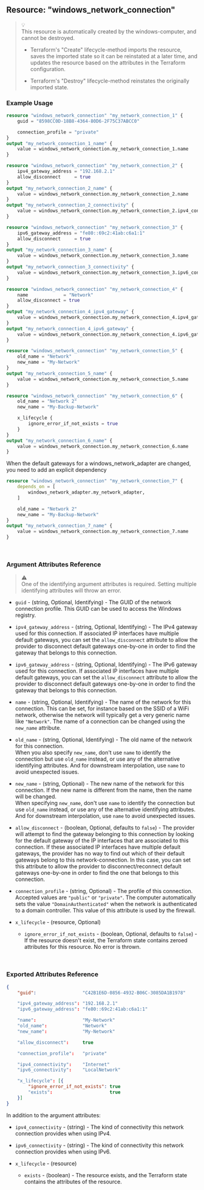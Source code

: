 ## Resource: "windows_network_connection"

> :bulb:  
> This resource is automatically created by the windows-computer, and cannot be destroyed.
>   
> - Terraform's "Create" lifecycle-method imports the resource, saves the imported state so it can be reinstated at a later time, and updates the resource based on the attributes in the Terraform configuration. 
>  
> - Terraform's "Destroy" lifecycle-method reinstates the originally imported state. 

### Example Usage

```terraform
resource "windows_network_connection" "my_network_connection_1" {
    guid = "8598CC0D-18B8-4364-80D6-2F75C37ABCC0"

    connection_profile = "private"
}
output "my_network_connection_1_name" {
    value = windows_network_connection.my_network_connection_1.name
}
```

```terraform
resource "windows_network_connection" "my_network_connection_2" {
    ipv4_gateway_address = "192.168.2.1"
    allow_disconnect     = true
}
output "my_network_connection_2_name" {
    value = windows_network_connection.my_network_connection_2.name
}
output "my_network_connection_2_connectivity" {
    value = windows_network_connection.my_network_connection_2.ipv4_connectivity
}
```

```terraform
resource "windows_network_connection" "my_network_connection_3" {
    ipv6_gateway_address = "fe80::69c2:41ab:c6a1:1"
    allow_disconnect     = true
}
output "my_network_connection_3_name" {
    value = windows_network_connection.my_network_connection_3.name
}
output "my_network_connection_3_connectivity" {
    value = windows_network_connection.my_network_connection_3.ipv6_connectivity
}
```

```terraform
resource "windows_network_connection" "my_network_connection_4" {
    name             = "Network"
    allow_disconnect = true
}
output "my_network_connection_4_ipv4_gateway" {
    value = windows_network_connection.my_network_connection_4.ipv4_gateway_address
}
output "my_network_connection_4_ipv6_gateway" {
    value = windows_network_connection.my_network_connection_4.ipv6_gateway_address
}
```

```terraform
resource "windows_network_connection" "my_network_connection_5" {
    old_name = "Network"
    new_name = "My-Network"
}
output "my_network_connection_5_name" {
    value = windows_network_connection.my_network_connection_5.name
}
```

```terraform
resource "windows_network_connection" "my_network_connection_6" {
    old_name = "Network 2"
    new_name = "My-Backup-Network"

    x_lifecycle {
        ignore_error_if_not_exists = true
    }
}
output "my_network_connection_6_name" {
    value = windows_network_connection.my_network_connection_6.name
}
```

When the default gateways for a windows_network_adapter are changed, you need to add an explicit dependency
 
```terraform
resource "windows_network_connection" "my_network_connection_7" {
    depends_on = [
        windows_network_adapter.my_network_adapter,
    ]

    old_name = "Network 2"
    new_name = "My-Backup-Network"
}
output "my_network_connection_7_name" {
    value = windows_network_connection.my_network_connection_7.name
}
```

<br/>

### Argument Attributes Reference

> :warning:  
> One of the identifying argument attributes is required.  Setting multiple identifying attributes will throw an error. 

- `guid` - (string, Optional, Identifying) -  The GUID of the network connection profile.  This GUID can be used to access the Windows registry.

- `ipv4_gateway_address` - (string, Optional, Identifying) -  The IPv4 gateway used for this connection.  If associated IP interfaces have multiple default gateways, you can set the `allow_disconnect` attribute to allow the provider to disconnect default gateways  one-by-one in order to find the gateway that belongs to this connection.

- `ipv6_gateway_address` - (string, Optional, Identifying) -  The IPv6 gateway used for this connection.  If associated IP interfaces have multiple default gateways, you can set the `allow_disconnect` attribute to allow the provider to disconnect default gateways  one-by-one in order to find the gateway that belongs to this connection.

- `name` - (string, Optional, Identifying) -  The name of the network for this connection.  This can be set, for instance based on the SSID of a WiFi network, otherwise the network will typically get a very generic name like `"Network"`.  The name of a connection can be changed using the `new_name` attribute.

- `old_name` - (string, Optional, Identifying) -  The old name of the network for this connection.  
When you also specify `new_name`, don't use `name` to identify the connection but use `old_name` instead, or use any of the alternative identifying attributes.  And for downstream interpolation, use `name` to avoid unexpected issues.

- `new_name` - (string, Optional) -  The new name of the network for this connection.  If the new name is different from the name, then the name will be changed.  
When specifying `new_name`, don't use `name` to identify the connection but use `old_name` instead, or use any of the alternative identifying attributes.  And for downstream interpolation, use `name` to avoid unexpected issues.

- `allow_disconnect` - (boolean, Optional, defaults to `false`) -  The provider will attempt to find the gateway belonging to this connection by looking for the default gateway of the IP interfaces that are associated to this connection.  If these associated IP interfaces have multiple default gateways, the provider has no way to find out which of their default gateways belong to this network-connection.  In this case, you can set this attribute to allow the provider to disconnect/reconnect default gateways one-by-one in order to find the one that belongs to this connection.

- `connection_profile` - (string, Optional) -  The profile of this connection.  Accepted values are `"public"` or `"private"`.  The computer automatically sets the value `"DomainAuthenticated"` when the network is authenticated to a domain controller.  This value of this attribute is used by the firewall.

- `x_lifecycle` - (resource, Optional)

  - `ignore_error_if_not_exists` - (boolean, Optional, defaults to `false`) -  If the resource doesn't exist, the Terraform state contains zeroed attributes for this resource.  No error is thrown.

<br/>

### Exported Attributes Reference

```json
{
    "guid":                 "C42B1E6D-0856-4932-B06C-3085DA1B1978"

    "ipv4_gateway_address": "192.168.2.1"
    "ipv6_gateway_address": "fe80::69c2:41ab:c6a1:1"

    "name":                 "My-Network"
    "old_name":             "Network"
    "new_name":             "My-Network"

    "allow_disconnect":     true

    "connection_profile":   "private"

    "ipv4_connectivity":    "Internet"
    "ipv6_connectivity":    "LocalNetwork"

    "x_lifecycle": [{
        "ignore_error_if_not_exists": true
        "exists":                     true
    }]      
}
```

In addition to the argument attributes:

- `ipv4_connectivity` - (string) -  The kind of connectivity this network connection provides when using IPv4.

- `ipv6_connectivity` - (string) -  The kind of connectivity this network connection provides when using IPv6.

- `x_lifecycle` - (resource)

  - `exists` - (boolean) -  The resource exists, and the Terraform state contains the attributes of the resource.

<br/>
